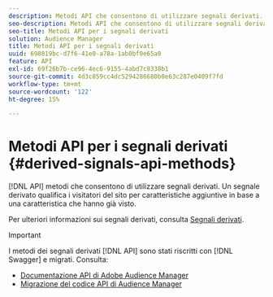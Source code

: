 ```yaml
---
description: Metodi API che consentono di utilizzare segnali derivati. Un segnale derivato qualifica i visitatori del sito per caratteristiche aggiuntive in base a una caratteristica che hanno già visto.
seo-description: Metodi API che consentono di utilizzare segnali derivati. Un segnale derivato qualifica i visitatori del sito per caratteristiche aggiuntive in base a una caratteristica che hanno già visto.
seo-title: Metodi API per i segnali derivati
solution: Audience Manager
title: Metodi API per i segnali derivati
uuid: 698019bc-d7f6-41e0-a78a-1ab0bf0e65a0
feature: API
exl-id: 69f26b7b-ce96-4ec6-9155-4abd7c8338b1
source-git-commit: 4d3c859cc4dc5294286680b0e63c287e0409f7fd
workflow-type: tm+mt
source-wordcount: '122'
ht-degree: 15%

---
```


# Metodi API per i segnali derivati {#derived-signals-api-methods}

[!DNL API] metodi che consentono di utilizzare segnali derivati. Un segnale derivato qualifica i visitatori del sito per caratteristiche aggiuntive in base a una caratteristica che hanno già visto.

<!-- c_separator.xml -->

Per ulteriori informazioni sui segnali derivati, consulta [Segnali derivati](../../features/derived-signals.md).

>[!IMPORTANT]
>
>I metodi dei segnali derivati [!DNL API] sono stati riscritti con [!DNL Swagger] e migrati. Consulta:
>
>* [Documentazione API di Adobe Audience Manager](https://bank.demdex.com/portal/swagger/index.html)
>* [Migrazione del codice API di Audience Manager](../../api/api-swagger-migration.md)

